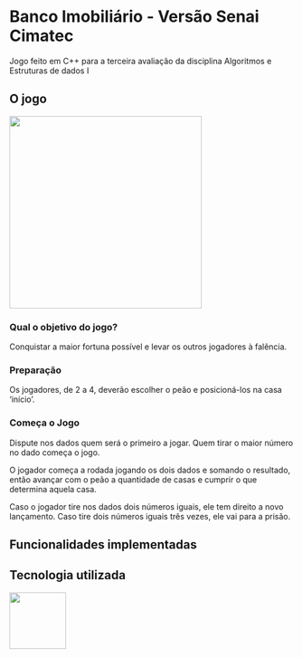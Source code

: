 # Banco Imobiliário - Versão Senai Cimatec
Jogo feito em C++ para a terceira avaliação da disciplina Algoritmos e Estruturas de dados I

## O jogo

<img src="https://i.pinimg.com/originals/80/f9/20/80f9201bb694c97f9f868c692e3dd6e5.jpg" width=340px/>

### Qual o objetivo do jogo?
Conquistar a maior fortuna possível e levar os outros jogadores à falência.

### Preparação
Os jogadores, de 2 a 4, deverão escolher o peão e posicioná-los na casa ‘início’.

### Começa o Jogo
Dispute nos dados quem será o primeiro a jogar. Quem tirar o maior número no dado começa o jogo.

O jogador começa a rodada jogando os dois dados e somando o resultado, então avançar com o peão a quantidade de casas e cumprir o que determina aquela casa.

Caso o jogador tire nos dados dois números iguais, ele tem direito a novo lançamento. Caso tire dois números iguais três vezes, ele vai para a prisão.

## Funcionalidades implementadas


## Tecnologia utilizada

<img src="https://raw.githubusercontent.com/isocpp/logos/master/cpp_logo.png" width=100px/>
